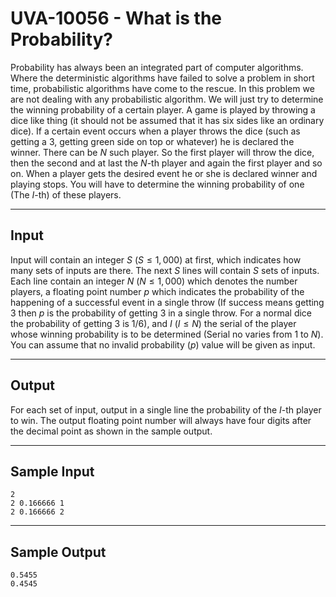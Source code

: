 # UVA-10056 - What is the Probability?

Probability has always been an integrated part of computer algorithms. Where the deterministic algorithms have failed to solve a problem in short time, probabilistic algorithms have come to the rescue. In this problem we are not dealing with any probabilistic algorithm. We will just try to determine the winning probability of a certain player.
A game is played by throwing a dice like thing (it should not be assumed that it has six sides like an ordinary dice). If a certain event occurs when a player throws the dice (such as getting a $3$, getting green side on top or whatever) he is declared the winner. There can be $N$ such player. So the first player will throw the dice, then the second and at last the $N$-th player and again the first player and so on. When a player gets the desired event he or she is declared winner and playing stops. You will have to determine the winning probability of one (The $I$-th) of these players.

---
## Input

Input will contain an integer $S$ ($S \le 1,000$) at first, which indicates how many sets of inputs are there. The next $S$ lines will contain $S$ sets of inputs. Each line contain an integer $N$ ($N \le 1,000$) which denotes the number players, a floating point number $p$ which indicates the probability of the happening of a successful event in a single throw (If success means getting $3$ then $p$ is the probability of getting $3$ in a single throw. For a normal dice the probability of getting $3$ is $1/6$), and $I$ ($I \le N$) the serial of the player whose winning probability is to be determined (Serial no varies from $1$ to $N$). You can assume that no invalid probability ($p$) value will be given as input.

---
## Output

For each set of input, output in a single line the probability of the $I$-th player to win. The output floating point number will always have four digits after the decimal point as shown in the sample output.

---
## Sample Input

```
2
2 0.166666 1
2 0.166666 2
```

---
## Sample Output

```
0.5455
0.4545
```